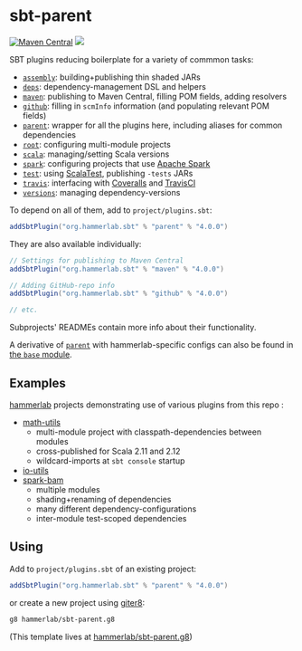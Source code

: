 # sbt-parent

[![Maven Central](https://img.shields.io/badge/maven%20central-4.0.0-green.svg)](http://search.maven.org/#search%7Cga%7C1%7Cg%3A%22org.hammerlab.sbt%22%20a%3A%22parent%22)
[![](https://travis-ci.org/hammerlab/sbt-parent.svg?branch=master)](https://travis-ci.org/hammerlab/sbt-parent)

SBT plugins reducing boilerplate for a variety of commmon tasks:
- [`assembly`](assembly): building+publishing thin shaded JARs
- [`deps`](deps): dependency-management DSL and helpers
- [`maven`](maven): publishing to Maven Central, filling POM fields, adding resolvers
- [`github`](github): filling in `scmInfo` information (and populating relevant POM fields)
- [`parent`](parent): wrapper for all the plugins here, including aliases for common dependencies
- [`root`](root): configuring multi-module projects
- [`scala`](scala): managing/setting Scala versions
- [`spark`](spark): configuring projects that use [Apache Spark](http://spark.apache.org/)
- [`test`](test): using [ScalaTest](http://www.scalatest.org/), publishing `-tests` JARs
- [`travis`](travis): interfacing with [Coveralls](https://coveralls.io/) and [TravisCI](https://travis-ci.org/)
- [`versions`](versions): managing dependency-versions

To depend on all of them, add to `project/plugins.sbt`:

```scala
addSbtPlugin("org.hammerlab.sbt" % "parent" % "4.0.0")
```

They are also available individually:

```scala
// Settings for publishing to Maven Central 
addSbtPlugin("org.hammerlab.sbt" % "maven" % "4.0.0")

// Adding GitHub-repo info
addSbtPlugin("org.hammerlab.sbt" % "github" % "4.0.0")

// etc.
```

Subprojects' READMEs contain more info about their functionality.

A derivative of [`parent`](parent) with hammerlab-specific configs can also be found in [the `base` module](base).

## Examples

[hammerlab](https://github.com/hammerlab) projects demonstrating use of various plugins from this repo :

- [math-utils](https://github.com/hammerlab/math-utils/blob/master/build.sbt)
  - multi-module project with classpath-dependencies between modules
  - cross-published for Scala 2.11 and 2.12
  - wildcard-imports at `sbt console` startup
- [io-utils](https://github.com/hammerlab/io-utils/blob/master/build.sbt)
- [spark-bam](https://github.com/hammerlab/spark-bam/blob/master/build.sbt)
  - multiple modules
  - shading+renaming of dependencies
  - many different dependency-configurations
  - inter-module test-scoped dependencies

## Using

Add to `project/plugins.sbt` of an existing project:

```scala
addSbtPlugin("org.hammerlab.sbt" % "parent" % "4.0.0")
```

or create a new project using [giter8](http://www.foundweekends.org/giter8/):

```bash
g8 hammerlab/sbt-parent.g8
```

(This template lives at [hammerlab/sbt-parent.g8](https://github.com/hammerlab/sbt-parent.g8))
